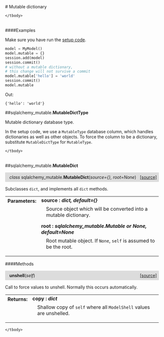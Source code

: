 <script src="https://cdn.mathjax.org/mathjax/latest/MathJax.js?config=TeX-AMS-MML_HTMLorMML" type="text/javascript"></script>

<link rel="stylesheet" href="https://assets.readthedocs.org/static/css/readthedocs-doc-embed.css" type="text/css" />

<style>
    a.src-href {
        float: right;
    }
    p.attr {
        margin-top: 0.5em;
        margin-left: 1em;
    }
    p.func-header {
        background-color: gainsboro;
        border-radius: 0.1em;
        padding: 0.5em;
        padding-left: 1em;
    }
    table.field-table {
        border-radius: 0.1em
    }
</style># Mutable dictionary

<table class="docutils field-list field-table" frame="void" rules="none">
    <col class="field-name" />
    <col class="field-body" />
    <tbody valign="top">
        
    </tbody>
</table>

####Examples

Make sure you have run the [setup code](setup.md).

```python
model = MyModel()
model.mutable = {}
session.add(model)
session.commit()
# without a mutable dictionary,
# this change will not survive a commit
model.mutable['hello'] = 'world'
session.commit()
model.mutable
```

Out:

```
{'hello': 'world'}
```

##sqlalchemy_mutable.**MutableDictType**



Mutable dictionary database type.

In the setup code, we use a `MutableType` database column, which handles
dictionaries as well as other objects. To force the column to be a
dictionary, substitute `MutableDictType` for `MutableType`.

<table class="docutils field-list field-table" frame="void" rules="none">
    <col class="field-name" />
    <col class="field-body" />
    <tbody valign="top">
        
    </tbody>
</table>





##sqlalchemy_mutable.**MutableDict**

<p class="func-header">
    <i>class</i> sqlalchemy_mutable.<b>MutableDict</b>(<i>source={}, root=None</i>) <a class="src-href" target="_blank" href="https://github.com/dsbowen/sqlalchemy-mutable/blob/master/sqlalchemy_mutable/mutable_dict.py#L51">[source]</a>
</p>

Subclasses `dict`, and implements all `dict` methods.

<table class="docutils field-list field-table" frame="void" rules="none">
    <col class="field-name" />
    <col class="field-body" />
    <tbody valign="top">
        <tr class="field">
    <th class="field-name"><b>Parameters:</b></td>
    <td class="field-body" width="100%"><b>source : <i>dict, default={}</i></b>
<p class="attr">
    Source object which will be converted into a mutable dictionary.
</p>
<b>root : <i>sqlalchemy_mutable.Mutable or None, default=None</i></b>
<p class="attr">
    Root mutable object. If <code>None</code>, <code>self</code> is assumed to be the root.
</p></td>
</tr>
    </tbody>
</table>



####Methods



<p class="func-header">
    <i></i> <b>unshell</b>(<i>self</i>) <a class="src-href" target="_blank" href="https://github.com/dsbowen/sqlalchemy-mutable/blob/master/sqlalchemy_mutable/mutable_dict.py#L123">[source]</a>
</p>

Call to force values to unshell. Normally this occurs automatically.

<table class="docutils field-list field-table" frame="void" rules="none">
    <col class="field-name" />
    <col class="field-body" />
    <tbody valign="top">
        <tr class="field">
    <th class="field-name"><b>Returns:</b></td>
    <td class="field-body" width="100%"><b>copy : <i>dict</i></b>
<p class="attr">
    Shallow copy of <code>self</code> where all <code>ModelShell</code> values are unshelled.
</p></td>
</tr>
    </tbody>
</table>





<table class="docutils field-list field-table" frame="void" rules="none">
    <col class="field-name" />
    <col class="field-body" />
    <tbody valign="top">
        
    </tbody>
</table>

